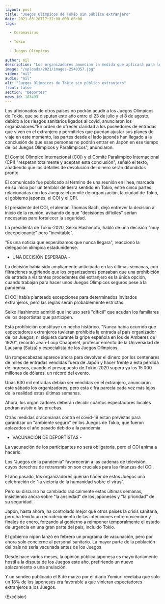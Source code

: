 ```yaml
---
layout: post
title: "Juegos Olímpicos de Tokio sin público extranjero"
date: 2021-03-20T17:32:00.000-06:00
tags:
  
  - Coronavirus
  
  - Tokio
  
  - Juegos Olímpicos
  
author: nil
description: "Los organizadores anuncian la medida que aplicará para los Juegos Olímpicos y Paralímpicos. El COI y CPI respetan la decisión. Prevén que sea difícil que acudan los familiares de los deportistas"
image: "/uploads/2021/images-2548357.jpg"
video: "nil"
audio: "nil"
alt: "Juegos Olímpicos de Tokio sin público extranjero"
front: false
section: "Deportes"
news_id: 183493
---
```


Los aficionados de otros países no podrán acudir a los Juegos Olímpicos de Tokio, que se disputan este año entre el 23 de julio y el 8 de agosto, debido a los riesgos sanitarios ligados al covid, anunciaron los organizadores."En orden de ofrecer claridad a los poseedores de entradas que viven en el extranjero y permitirles que puedan ajustar sus planes de viaje en este momento, las partes desde el lado japonés han llegado a la conclusión de que esas personas no podrán entrar en Japón en ese tiempo de los Juegos Olímpicos y Paralímpicos", anunciaron. 

El Comité Olímpico Internacional (COI) y el Comité Paralímpico Internacional (CPI) "respetan totalmente y aceptan esta conclusión", señaló el texto, añadiendo que los detalles de devolución del dinero serán difundidos pronto.

El comunicado fue publicado al término de una reunión en línea, marcada en su inicio por un temblor de tierra sentido en Tokio, entre cinco partes relacionadas con los Juegos: el comité de organización, la ciudad de Tokio, el gobierno japonés, el COI y el CPI.

El presidente del COI, el alemán Thomas Bach, dejó entrever la decisión al inicio de la reunión, avisando de que "decisiones difíciles" serían necesarias para fortalecer la seguridad.

La presidenta de Tokio-2020, Seiko Hashimoto, habló de una decisión "muy decepcionante" pero "inevitable".

"Es una noticia que esperábamos que nunca llegara", reaccionó la delegación olímpica estadunidense.

- UNA DECISIÓN ESPERADA -

La decisión había sido ampliamente anticipada en las últimas semanas, con filtraciones sugiriendo que los organizadores pensaban que una prohibición de entrada a visitantes procedentes del extranjero es la única opción, cuando trabajan para hacer unos Juegos Olímpicos seguros pese a la pandemia.

El COI había planteado excepciones para determinados invitados extranjeros, pero las reglas serán probablemente estrictas.

Seiko Hashimoto admitió que incluso será "difícil" que acudan los familiares de los deportistas que participen.

Esta prohibición constituye un hecho histórico. "Nunca había ocurrido que espectadores extranjeros tuvieran prohibida la entrada al país organizador de los Juegos, ni siquiera durante la gripe española en los de Amberes de 1920", recordó Jean-Loup Chappelet, profesor emérito de la Universidad de Lausana (Suiza) y especialista de los Juegos Olímpicos.

Un rompecabezas aparece ahora para devolver el dinero por los centenares de miles de entradas vendidas fuera de Japón y hacer frente a esta pérdida de ingresos, cuando el presupuesto de Tokio-2020 supera ya los 15.000 millones de dólares, un récord del evento.

Unas 630 mil entradas debían ser vendidas en el extranjero, anunciaron este sábado los organizadores, pero esta cifra parecía cada vez más lejos de la realidad estas últimas semanas.

Ahora, los organizadores deberán decidir cuántos espectadores locales podrán asistir a las pruebas.

Otras medidas draconianas contra el covid-19 están previstas para garantizar un "ambiente seguro" en los Juegos de Tokio, que fueron aplazados el año pasado debido a la pandemia.

- VACUNACIÓN DE DEPORTISTAS -

La vacunación de los participantes no será obligatoria, pero el COI anima a hacerlo. 

Los "Juegos de la pandemia" favorecerán a las cadenas de televisión, cuyos derechos de retransmisión son cruciales para las finanzas del COI.

El año pasado, los organizadores querían hacer de estos Juegos una celebración de "la victoria de la humanidad sobre el virus".

Pero su discurso ha cambiado radicalmente estas últimas semanas, insistiendo ahora sobre "la ansiedad" de los japoneses y "la prioridad" de su seguridad. 

Japón, hasta ahora, ha controlado mejor que otros países la crisis sanitaria, pero ha tenido un recrudecimiento de las infecciones entre noviembre y finales de enero, forzando al gobierno a reimponer temporalmente el estado de urgencia en una gran parte del país, incluido Tokio.

El gobierno nipón lanzó en febrero un programa de vacunación, pero por ahora solo concierne al personal sanitario. La mayor parte de la población del país no sería vacunada antes de los Juegos.

Desde hace varios meses, la opinión pública japonesa es mayoritariamente hostil a la disputa de los Juegos este año, prefiriendo un nuevo aplazamiento o una anulación.

Y un sondeo publicado el 8 de marzo por el diario Yomiuri revelaba que solo un 18% de los japoneses era favorable a que vinieran espectadores extranjeros a los Juegos.

(Excélsior)